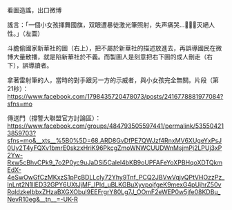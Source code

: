 看圖造謠，出口微博

謠言：「一個小女孩揮舞國旗，双眼遭暴徒激光筆照射，失声痛哭 ​​​…🦗🦗🦗灭絕人性。」（左圖）

斗膽偷國家新華社的圖（右上），把不屬於新華社的描述放進去，再誤導國民在微博大量散播，就是陷新華社於不義。而製圖人是刻意把右下圖的成人刪走（右下），誤導讀者。

拿著雷射筆的人，當時的對手跟另一方的示威者，與小女孩完全無關。片段（第21秒）：
https://www.facebook.com/1798435720478073/posts/2416778881977084?sfns=mo

傳送門（撐警大聯盟官方討論區）：
https://www.facebook.com/groups/484793505597441/permalink/535504213859703?sfns=mo&__xts__%5B0%5D=68.ARD8GvDfPE7QWJzf4RnxMV6XUgeYxPsJ0Uy2T4yFQXv1bmrE0skzxHriK96PkcgZmoWNWCUUDWnMsjmPj2LPUj3xP2Yw-Rxw5cBhvCPk9_7o2P0yc9uJaDSi5Calel4bKB9oUPFAFeYoXPBHqoXDTQkmEdX-4eSwOwGfCzMKxzS1pPcBDLLcIy72Yhy9Tnf_PCQ2JBVwVqjvQPtVHOzzPz_lnLnt2N1IlED32GPY6UXtJjMF_IPld_uBLKGBuXyvpojfgeK9mexG4pUjhrZ50vRqldzkeIbbxZHzaBXGXObul9EEFrgrY80Lg7J_OOmF2eWEP0w5jfe08KDBu_NevR10eg&__tn__=-UK-R